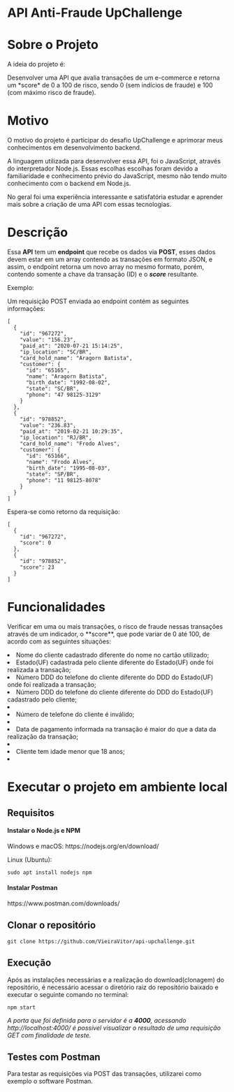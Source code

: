 #  API Anti-Fraude UpChallenge
# Sobre o Projeto
A ideia do projeto é:
<p>Desenvolver uma API que avalia transações de um e-commerce e retorna um *score* de 0 a 100 de risco, sendo 0 (sem indícios de fraude) e 100 (com máximo risco de fraude).</p>

# Motivo
O motivo do projeto é participar do desafio UpChallenge e aprimorar meus conhecimentos em desenvolvimento backend.
<p>A linguagem utilizada para desenvolver essa API, foi o JavaScript, através do interpretador Node.js. Essas escolhas escolhas foram devido a familiaridade e conhecimento prévio do JavaScript, mesmo não tendo muito conhecimento com o backend em Node.js.</p><p>No geral foi uma experiência interessante e satisfatória estudar e aprender mais sobre a criação de uma API com essas tecnologias.</p>

# Descrição

Essa **API** tem um **endpoint** que recebe os dados via **POST**, esses dados devem estar em um array contendo as transações em formato JSON, e assim, o endpoint retorna um novo array no mesmo formato, porém, contendo somente a chave da transação (ID) e o ***score*** resultante.

Exemplo:

Um requisição POST enviada ao endpoint contém as seguintes informações:

~~~
[
  {
    "id": "967272",
    "value": "156.23",
    "paid_at": "2020-07-21 15:14:25",
    "ip_location": "SC/BR",
    "card_hold_name": "Aragorn Batista",
    "customer": {
      "id": "65165",
      "name": "Aragorn Batista",
      "birth_date": "1992-08-02",
      "state": "SC/BR",
      "phone": "47 98125-3129"
    }
  },
  {
    "id": "978852",
    "value": "236.83",
    "paid_at": "2019-02-21 10:29:35",
    "ip_location": "RJ/BR",
    "card_hold_name": "Frodo Alves",
    "customer": {
      "id": "65166",
      "name": "Frodo Alves",
      "birth_date": "1995-08-03",
      "state": "SP/BR",
      "phone": "11 98125-8078"
    }
  }
]
~~~

Espera-se como retorno da requisição:

~~~
[
  {
    "id": "967272",
    "score": 0
  },
  {
    "id": "978852",
    "score": 23
  }
]
~~~

# Funcionalidades
<p>Verificar em uma ou mais transações, o risco de fraude nessas transações através de um indicador, o **score**, que pode variar de 0 até 100, de acordo com as seguintes situações:<p>
<li>Nome do cliente cadastrado diferente do nome no cartão utilizado;</li>
<li>Estado(UF) cadastrada pelo cliente diferente do Estado(UF) onde foi realizada a transação;</li>
<li>Número DDD do telefone do cliente diferente do DDD do Estado(UF) onde foi realizada a transação;</li>
<li>Número DDD do telefone do cliente diferente do DDD do Estado(UF) cadastrado pelo cliente;<li>
<li>Número de telefone do cliente é inválido;<li>
<li>Data de pagamento informada na transação é maior do que a data da realização da transação;<li>
<li>Cliente tem idade menor que 18 anos;<li>

# Executar o projeto em ambiente local

<h2>Requisitos</h2>
<h4>Instalar o Node.js e NPM</h4>
<p>Windows e macOS: https://nodejs.org/en/download/</p>
<p>Linux (Ubuntu):</p>

~~~~
sudo apt install nodejs npm
~~~~

<h4>Instalar Postman</h4>
https://www.postman.com/downloads/

<h2>Clonar o repositório</h2>

~~~
git clone https://github.com/VieiraVitor/api-upchallenge.git
~~~

<h2>Execução</h2>
Após as instalações necessárias e a realização do download(clonagem) do repositório, é necessário acessar o diretório raiz do repositório baixado e executar o seguinte comando no terminal:

~~~
npm start
~~~

<i>A porta que foi definida para o servidor é a **4000**, acessando http://localhost:4000/ é possível visualizar o resultado de uma requisição GET com finalidade de teste.</i>

<h2>Testes com Postman</h2>
Para testar as requisições via POST das transações, utilizarei como exemplo o software Postman.